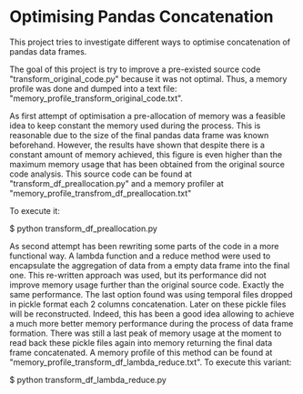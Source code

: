 # Optimising Pandas Concatenation

This project tries to investigate different ways to optimise concatenation of pandas data frames.  

The goal of this project is try to improve a pre-existed source code "transform_original_code.py" because it was not optimal. Thus, a memory profile was done and dumped into a text file: "memory_profile_transform_original_code.txt".

As first attempt of optimisation a pre-allocation of memory was a feasible idea to keep constant the memory used during the process. This is reasonable due to the size of the final pandas data frame was known beforehand. However, the results have shown that despite there is a constant amount of memory achieved, this figure is even higher than the maximum memory usage that has been obtained from the original source code analysis. This source code can be found at "transform_df_preallocation.py" and a memory profiler at "memory_profile_transfrom_df_preallocation.txt"

To execute it:

$ python transform_df_preallocation.py

As second attempt has been rewriting some parts of the code in a more functional way. A lambda function and a reduce method were used to encapsulate the aggregation of data from a empty data frame into the final one. This re-written approach was used, but its performance did not improve memory usage further than the original source code. Exactly the same performance. The last option found was using temporal files dropped in pickle format each 2 columns concatenation. Later on these pickle files will be reconstructed. Indeed, this has been a good idea allowing to achieve a much more better memory performance during the process of data frame formation. There was still a last peak of memory usage at the moment to read back these pickle files again into memory returning the final data frame concatenated. A memory profile of this method can be found at "memory_profile_transform_df_lambda_reduce.txt". To execute this variant:

$ python transform_df_lambda_reduce.py


